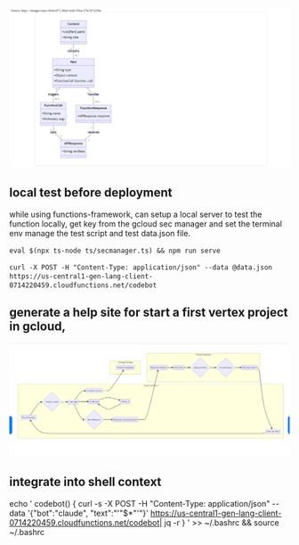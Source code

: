 ![Alt text](image.png)

## local test before deployment
while using functions-framework, can setup a local server to test the function locally,
get key from the gcloud sec manager and set the terminal env
manage the test script and test data.json file.
```
eval $(npx ts-node ts/secmanager.ts) && npm run serve
```
```
curl -X POST -H "Content-Type: application/json" --data @data.json https://us-central1-gen-lang-client-0714220459.cloudfunctions.net/codebot
```

## generate a help site for start a first vertex project in gcloud, 



![Alt text](image-1.png)

## integrate into shell context
echo '
codebot() {
  curl -s -X POST -H "Content-Type: application/json" --data '{"bot":"claude", "text":"'"$*"'"}' https://us-central1-gen-lang-client-0714220459.cloudfunctions.net/codebot| jq -r 
}
' >> ~/.bashrc && source ~/.bashrc